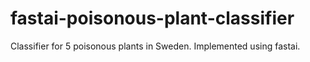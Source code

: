 # fastai-poisonous-plant-classifier
Classifier for 5 poisonous plants in Sweden. Implemented using fastai.

